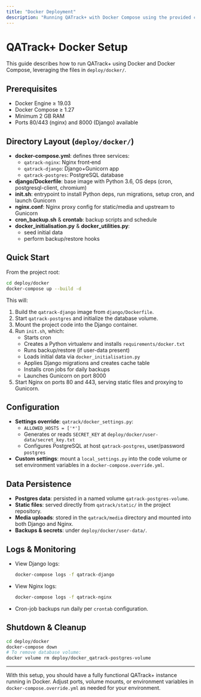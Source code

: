 ```yaml
---
title: "Docker Deployment"
description: "Running QATrack+ with Docker Compose using the provided configuration."
---
```


# QATrack+ Docker Setup

This guide describes how to run QATrack+ using Docker and Docker Compose, leveraging the files in `deploy/docker/`.

## Prerequisites

- Docker Engine ≥ 19.03
- Docker Compose ≥ 1.27
- Minimum 2 GB RAM
- Ports 80/443 (nginx) and 8000 (Django) available

## Directory Layout (`deploy/docker/`)

- **docker-compose.yml**: defines three services:
  - `qatrack-nginx`: Nginx front‐end
  - `qatrack-django`: Django+Gunicorn app
  - `qatrack-postgres`: PostgreSQL database
- **django/Dockerfile**: base image with Python 3.6, OS deps (cron, postgresql-client, chromium)
- **init.sh**: entrypoint to install Python deps, run migrations, setup cron, and launch Gunicorn
- **nginx.conf**: Nginx proxy config for static/media and upstream to Gunicorn
- **cron_backup.sh** & **crontab**: backup scripts and schedule
- **docker_initialisation.py** & **docker_utilities.py**:
  - seed initial data
  - perform backup/restore hooks

## Quick Start

From the project root:

```bash
cd deploy/docker
docker-compose up --build -d
```

This will:

1. Build the `qatrack-django` image from `django/Dockerfile`.
2. Start `qatrack-postgres` and initialize the database volume.
3. Mount the project code into the Django container.
4. Run `init.sh`, which:
   - Starts cron
   - Creates a Python virtualenv and installs `requirements/docker.txt`
   - Runs backup/restore (if user-data present)
   - Loads initial data via `docker_initialisation.py`
   - Applies Django migrations and creates cache table
   - Installs cron jobs for daily backups
   - Launches Gunicorn on port 8000
5. Start Nginx on ports 80 and 443, serving static files and proxying to Gunicorn.

## Configuration

- **Settings override**: `qatrack/docker_settings.py`:
  - `ALLOWED_HOSTS = ['*']`
  - Generates or reads `SECRET_KEY` at `deploy/docker/user-data/secret_key.txt`
  - Configures PostgreSQL at host `qatrack-postgres`, user/password `postgres`
- **Custom settings**: mount a `local_settings.py` into the code volume or set environment variables in a `docker-compose.override.yml`.

## Data Persistence

- **Postgres data**: persisted in a named volume `qatrack-postgres-volume`.
- **Static files**: served directly from `qatrack/static/` in the project repository.
- **Media uploads**: stored in the `qatrack/media` directory and mounted into both Django and Nginx.
- **Backups & secrets**: under `deploy/docker/user-data/`.

## Logs & Monitoring

- View Django logs:
  ```bash
  docker-compose logs -f qatrack-django
  ```
- View Nginx logs:
  ```bash
  docker-compose logs -f qatrack-nginx
  ```
- Cron-job backups run daily per `crontab` configuration.

## Shutdown & Cleanup

```bash
cd deploy/docker
docker-compose down
# To remove database volume:
docker volume rm deploy/docker_qatrack-postgres-volume
```

---

With this setup, you should have a fully functional QATrack+ instance running in Docker. Adjust ports, volume mounts, or environment variables in `docker-compose.override.yml` as needed for your environment.